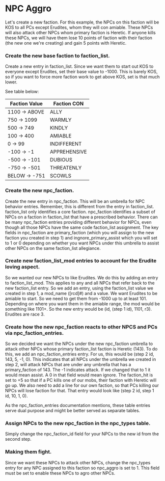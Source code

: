 # NPC Aggro

Let's create a new faction. For this example, the NPCs on this faction will be KOS to all PCs except Erudites, whom they will con amiable. These NPCs will also attack other NPCs whom primary faction is Heretic. If anyone kills these NPCs, we will have them lose 10 points of faction with their faction (the new one we're creating) and gain 5 points with Heretic.

### Create the new base faction to faction_list.

Create a new entry in faction_list.  Since we want them to start out KOS to everyone except Erudites, set their base value to -1000.  This is barely KOS, so if you want to force more faction work to get above KOS, set is that much lower. 

See table below:


| Faction Value | Faction CON  |
| ------------- | ------------ |
| 1100 -> ABOVE | ALLY         |
| 750 -> 1099   | WARMLY       |
| 500 -> 749    | KINDLY       |
| 100 -> 400    | AMIABLE      |
| 0 -> 99       | INDIFFERENT  |
| -100 -> -1    | APPREHENSIVE |
| -500 -> -101  | DUBIOUS      |
| -750 -> -501  | THREATENLY   |
| BELOW -> -751 | SCOWLS       |

### Create the new npc_faction. 

Create the new entry in npc_faction. This will be an umbrella for NPC behavior entries. Remember, this is different from the entry in faction_list. faction_list only identifies a core faction. npc_faction identifies a subset of NPCs on a faction in faction_list that have a prescribed behavior. There can be many npc_faction entries providing different behavior for NPCs, even though all those NPCs have the same code faction_list assignment. The key fields in npc_faction are primary_faction (which you will assign to the new faction you created in step 1) and ingnore_primary_assist which you will set to 1 or 0 depending on whether you want NPCs under this umbrella to assist other NPCs on the same faction_list allegiance.

### Create new faction_list_mod entries to account for the Erudite loving aspect.  

So we wanted our new NPCs to like Erudites. We do this by adding an entry to faction_list_mod. This applies to any and all NPCs that refer back to the new faction_list entry. So we add an entry, using the faction_list value we created in step 1, a mod_name ([rcd]#) and a value. We want Erudites to be amiable to start. So we need to get them from -1000 up to at least 101. Depending on where you want them in the amiable range, the mod would be something like 1101+. So the new entry would be (id, (step 1 id), 1101, r3). Erudites are race 3.

### Create how the new npc_faction reacts to other NPCS and PCs via npc_faction_entries.

 So we decided we want the NPCs under the new npc_faction umbrella to attack other NPCs whose primary faction_list faction is Heretic (143). To do this, we add an npc_faction_entries entry.  For us, this would be (step 2 id, 143, 5, -1, 0).  This indicates that all NPCs under the umbrella we created in step 2, will attack NPCs that are under any umbrella that has a primary_faction of 143.  The -1 indicates attack.  If we changed that to 1 it would mean assist.  A 0 in that field would mean ignore.  The faction_hit is set to +5 so that if a PC kills one of our mobs, their faction with Heretic will go up.  We also need to add a line for our own faction, so that PCs killing our NPCs will lose faction for that.  That entry would look like (step 2 id, step 1 id, 10, 1, 0).

As the npc_faction_entries documentation mentions, these table entries serve dual purpose and might be better served as separate tables.

### Assign NPCs to the new npc_faction in the npc_types table.

Simply change the npc_faction_id field for your NPCs to the new id from the second step.

### Making them fight.

Since we want these NPCs to attack other NPCs, change the npc_types entry for any NPC assigned to this faction so npc_aggro is set to 1.  This field must be set to enable these NPCs to agro other NPCs.
